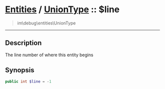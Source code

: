 # [Entities](entities.md) / [UnionType](entities-UnionType.md) :: $line
 > im\debug\entities\UnionType
____

## Description
The line number of where this entity begins

## Synopsis
```php
public int $line = -1
```
